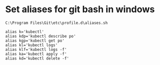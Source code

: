 # Set aliases for git bash in windows
```
C:\Program Files\Git\etc\profile.d\aliases.sh

alias k='kubectl'
alias kdp='kubectl describe po'
alias kgp='kubectl get po'
alias kl='kubectl logs'
alias klf='kubectl logs -f'
alias ka='kubectl apply -f'
alias kd='kubectl delete -f'
```